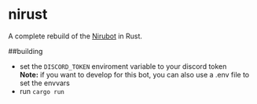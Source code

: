 # nirust
A complete rebuild of the [Nirubot](https://github.com/Nirusu99/nirubot) in Rust.

##building
- set the ``DISCORD_TOKEN`` enviroment variable to your discord token <br> 
  **Note:** if you want to develop for this bot, you can also use a .env file to set the envvars
- run `cargo run`
